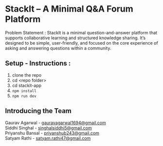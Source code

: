 # StackIt – A Minimal Q&A Forum Platform
Problem Statement : StackIt is a minimal question-and-answer platform that supports collaborative learning and structured knowledge sharing. It’s designed to be simple, user-friendly, and focused on the core experience of asking and answering questions within a community.

## Setup - Instructions : 
1. clone the repo  
2. cd \<repo folder>  
3. cd stackit-app  
4. `npm install`  
5. `npm run dev`  

## Introducing the Team
Gaurav Agarwal - gauravagarwal1694@gmail.com  
Siddhi Singhal - singhalsiddhi5@gmail.com  
Priyanshu Bansal - priyanshub243@gmail.com  
Satyam Rathi - satyam.rathi47@gmail.com  

